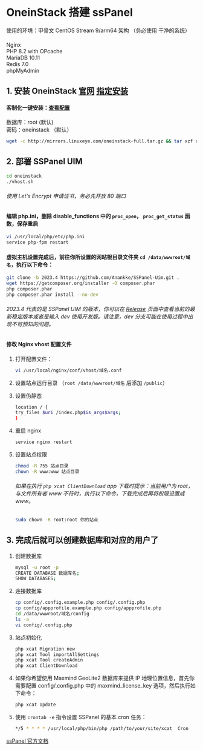 # OneinStack 搭建 ssPanel

使用的环境：甲骨文 CentOS Stream 9/arm64 架构 （务必使用 干净的系统）
#### 
Nginx  
PHP 8.2 with OPcache  
MariaDB 10.11  
Redis 7.0  
phpMyAdmin  
  
## 1. 安装 OneinStack [官网](https://oneinstack.com/ )  [指定安装](https://oneinstack.com/auto/)

#### 客制化一键安装：[查看配置](https://github.com/Sam-Mey/some_project/blob/main/ssPanel/img/Stack.png)
数据库：root  (默认)  
密码：oneinstack  （默认）  

```bash
wget -c http://mirrors.linuxeye.com/oneinstack-full.tar.gz && tar xzf oneinstack-full.tar.gz && ./oneinstack/install.sh --nginx_option 1 --php_option 12 --phpcache_option 1 --php_extensions fileinfo,redis --phpmyadmin  --db_option 5 --dbinstallmethod 1 --dbrootpwd oneinstack --pureftpd  --redis  --memcached  --reboot 
```

## 2. 部署 SSPanel UIM
```bash
cd oneinstack
./vhost.sh
```

###### 使用 Let's Encrypt 申请证书，务必先开放 80 端口
#### 编辑 php.ini，删除 disable_functions 中的 `proc_open`， `proc_get_status` 函数，保存重启
```bash
vi /usr/local/php/etc/php.ini
service php-fpm restart
```

#### 虚拟主机设置完成后，前往你所设置的网站根目录文件夹 `cd /data/wwwroot/域名`，执行以下命令：
```bash
git clone -b 2023.4 https://github.com/Anankke/SSPanel-Uim.git .
wget https://getcomposer.org/installer -O composer.phar
php composer.phar
php composer.phar install --no-dev
```
###### 2023.4 代表的是 SSPanel UIM 的版本，你可以在 [Release](https://github.com/Anankke/SSPanel-Uim/releases) 页面中查看当前的最新稳定版本或者是输入 dev 使用开发版。请注意，dev 分支可能在使用过程中出现不可预知的问题。  

#### 修改 Nginx vhost 配置文件

  1. 打开配置文件：
     
     ```bash
     vi /usr/local/nginx/conf/vhost/域名.conf
     ```

  2. 设置站点运行目录 （`root /data/wwwroot/域名` 后添加 `/public`）
     
  3. 设置伪静态
     
     ```bash
     location / {
     try_files $uri /index.php$is_args$args;
     }
     ```
  4. 重启 nginx
     
      ```bash
      service nginx restart
      ```
  5.  设置站点权限

      ```bash
      chmod -R 755 站点目录
      chown -R www:www 站点目录
      ```
        
      ###### 如果在执行 `php xcat ClientDownload` app 下载时提示：当前用户为 root，与文件所有者 www 不符时，执行以下命令，下载完成后再将权限设置成 www。
     
      ```bash
      sudo chown -R root:root 你的站点
      ```
     
## 3. 完成后就可以创建数据库和对应的用户了

  1. 创建数据库

     ```bash
     mysql -u root -p
     CREATE DATABASE 数据库名;
     SHOW DATABASES;
     ```

  2. 连接数据库
       
     ```bash
     cp config/.config.example.php config/.config.php
     cp config/appprofile.example.php config/appprofile.php
     cd /data/wwwroot/域名/config
     ls -a
     vi config/.config.php
     ```
  3. 站点初始化
     
     ```bash
     php xcat Migration new
     php xcat Tool importAllSettings
     php xcat Tool createAdmin
     php xcat ClientDownload
     ```
     
  4. 如果你希望使用 Maxmind GeoLite2 数据库来提供 IP 地理位置信息，首先你需要配置 config/.config.php 中的 maxmind_license_key 选项，然后执行如下命令：

     ```bash
     php xcat Update
     ```

  5. 使用 `crontab -e` 指令设置 SSPanel 的基本 cron 任务：

     ```bash
     */5 * * * * /usr/local/php/bin/php /path/to/your/site/xcat  Cron
     ```


[ssPanel 官方文档](https://wiki.sspanel.org/#/install-using-oneinstack)
